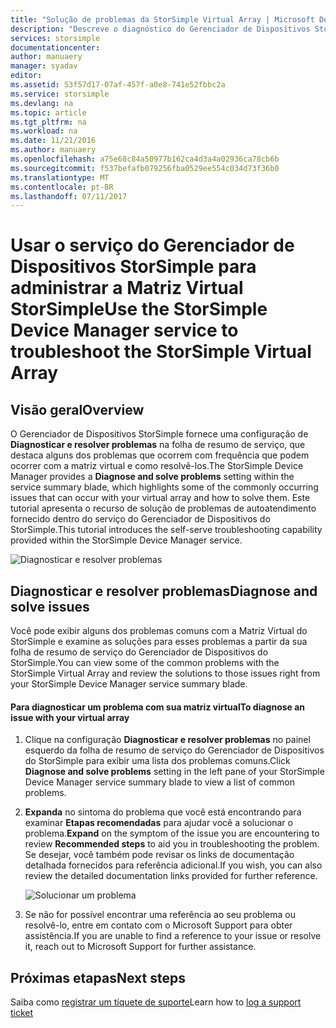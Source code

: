 ```yaml
---
title: "Solução de problemas da StorSimple Virtual Array | Microsoft Docs"
description: "Descreve o diagnóstico do Gerenciador de Dispositivos StorSimple e explica como usá-lo na solução de problemas da Matriz Virtual StorSimple."
services: storsimple
documentationcenter: 
author: manuaery
manager: syadav
editor: 
ms.assetid: 53f57d17-07af-457f-a0e8-741e52fbbc2a
ms.service: storsimple
ms.devlang: na
ms.topic: article
ms.tgt_pltfrm: na
ms.workload: na
ms.date: 11/21/2016
ms.author: manuaery
ms.openlocfilehash: a75e68c84a50977b162ca4d3a4a02936ca78cb6b
ms.sourcegitcommit: f537befafb079256fba0529ee554c034d73f36b0
ms.translationtype: MT
ms.contentlocale: pt-BR
ms.lasthandoff: 07/11/2017
---
```

# <a name="use-the-storsimple-device-manager-service-to-troubleshoot-the-storsimple-virtual-array"></a><span data-ttu-id="521d9-103">Usar o serviço do Gerenciador de Dispositivos StorSimple para administrar a Matriz Virtual StorSimple</span><span class="sxs-lookup"><span data-stu-id="521d9-103">Use the StorSimple Device Manager service to troubleshoot the StorSimple Virtual Array</span></span>
## <a name="overview"></a><span data-ttu-id="521d9-104">Visão geral</span><span class="sxs-lookup"><span data-stu-id="521d9-104">Overview</span></span>

<span data-ttu-id="521d9-105">O Gerenciador de Dispositivos StorSimple fornece uma configuração de **Diagnosticar e resolver problemas** na folha de resumo de serviço, que destaca alguns dos problemas que ocorrem com frequência que podem ocorrer com a matriz virtual e como resolvê-los.</span><span class="sxs-lookup"><span data-stu-id="521d9-105">The StorSimple Device Manager provides a **Diagnose and solve problems** setting within the service summary blade, which highlights some of the commonly occurring issues that can occur with your virtual array and how to solve them.</span></span> <span data-ttu-id="521d9-106">Este tutorial apresenta o recurso de solução de problemas de autoatendimento fornecido dentro do serviço do Gerenciador de Dispositivos do StorSimple.</span><span class="sxs-lookup"><span data-stu-id="521d9-106">This tutorial introduces the self-serve troubleshooting capability provided within the StorSimple Device Manager service.</span></span>

![Diagnosticar e resolver problemas](./media/storsimple-virtual-array-diagnose-problems/diagnose-problems-main.png)

## <a name="diagnose-and-solve-issues"></a><span data-ttu-id="521d9-108">Diagnosticar e resolver problemas</span><span class="sxs-lookup"><span data-stu-id="521d9-108">Diagnose and solve issues</span></span>

<span data-ttu-id="521d9-109">Você pode exibir alguns dos problemas comuns com a Matriz Virtual do StorSimple e examine as soluções para esses problemas a partir da sua folha de resumo de serviço do Gerenciador de Dispositivos do StorSimple.</span><span class="sxs-lookup"><span data-stu-id="521d9-109">You can view some of the common problems with the StorSimple Virtual Array and review the solutions to those issues right from your StorSimple Device Manager service summary blade.</span></span>

#### <a name="to-diagnose-an-issue-with-your-virtual-array"></a><span data-ttu-id="521d9-110">Para diagnosticar um problema com sua matriz virtual</span><span class="sxs-lookup"><span data-stu-id="521d9-110">To diagnose an issue with your virtual array</span></span>

1. <span data-ttu-id="521d9-111">Clique na configuração **Diagnosticar e resolver problemas** no painel esquerdo da folha de resumo de serviço do Gerenciador de Dispositivos do StorSimple para exibir uma lista dos problemas comuns.</span><span class="sxs-lookup"><span data-stu-id="521d9-111">Click **Diagnose and solve problems** setting in the left pane of your StorSimple Device Manager service summary blade to view a list of common problems.</span></span>

2. <span data-ttu-id="521d9-112">**Expanda** no sintoma do problema que você está encontrando para examinar **Etapas recomendadas** para ajudar você a solucionar o problema.</span><span class="sxs-lookup"><span data-stu-id="521d9-112">**Expand** on the symptom of the issue you are encountering to review **Recommended steps** to aid you in troubleshooting the problem.</span></span> <span data-ttu-id="521d9-113">Se desejar, você também pode revisar os links de documentação detalhada fornecidos para referência adicional.</span><span class="sxs-lookup"><span data-stu-id="521d9-113">If you wish, you can also review the detailed documentation links provided for further reference.</span></span>
   
    ![Solucionar um problema](./media/storsimple-virtual-array-diagnose-problems/diagnose-problems-offline.png)

3. <span data-ttu-id="521d9-115">Se não for possível encontrar uma referência ao seu problema ou resolvê-lo, entre em contato com o Microsoft Support para obter assistência.</span><span class="sxs-lookup"><span data-stu-id="521d9-115">If you are unable to find a reference to your issue or resolve it, reach out to Microsoft Support for further assistance.</span></span>

## <a name="next-steps"></a><span data-ttu-id="521d9-116">Próximas etapas</span><span class="sxs-lookup"><span data-stu-id="521d9-116">Next steps</span></span>
<span data-ttu-id="521d9-117">Saiba como [registrar um tíquete de suporte](storsimple-virtual-array-log-support-ticket.md)</span><span class="sxs-lookup"><span data-stu-id="521d9-117">Learn how to [log a support ticket](storsimple-virtual-array-log-support-ticket.md)</span></span>

